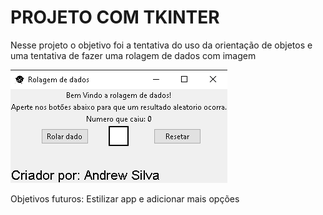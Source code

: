 <h1>PROJETO COM TKINTER</h1>

<p>Nesse projeto o objetivo foi a tentativa do uso da orientação de objetos e uma tentativa de fazer uma rolagem de dados com imagem</p>
<img src= "src/imagens/Screenshot_432.png">
<p>Objetivos futuros: Estilizar app e adicionar mais opções</p>
